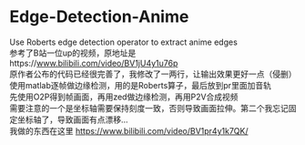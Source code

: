 # Edge-Detection-Anime
Use Roberts edge detection operator to extract anime edges  
参考了B站一位up的视频，原地址是https://www.bilibili.com/video/BV1jU4y1u76p  
原作者公布的代码已经很完善了，我修改了一两行，让输出效果更好一点（侵删）  
使用matlab逐帧做边缘检测，用的是Roberts算子，最后放到pr里面加音轨  
先使用O2P得到帧画面，再用zed做边缘检测，再用P2V合成视频  
需要注意的一个是坐标轴需要保持刻度一致，否则导致画面拉伸。第二个我忘记固定坐标轴了，导致画面有点漂移...  
我做的东西在这里  https://www.bilibili.com/video/BV1pr4y1k7QK/
